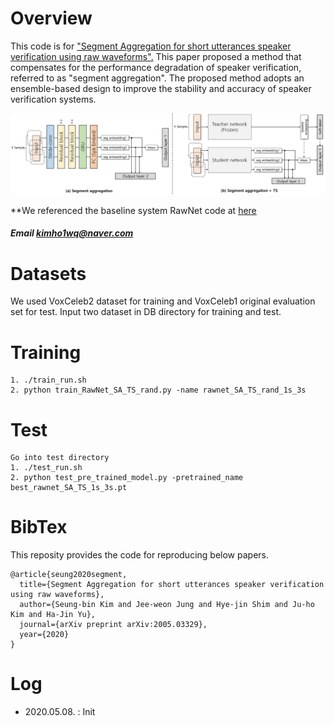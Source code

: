 # Overview
This code is for ["Segment Aggregation for short utterances speaker verification using raw waveforms".]( https://arxiv.org/pdf/2005.03329.pdf ) 
This paper proposed a method that compensates for the performance degradation of speaker verification, referred to as "segment aggregation".
The proposed method adopts an ensemble-based design to improve the stability and accuracy of speaker verification systems.



![Segment Aggregation system](./fig.png)



**We referenced the baseline system RawNet code at [here]( https://github.com/Jungjee/RawNet )
##### Email kimho1wq@naver.com

# Datasets
We used VoxCeleb2 dataset for training and VoxCeleb1 original evaluation set for test. 
Input two dataset in DB directory for training and test.

# Training
```
1. ./train_run.sh
2. python train_RawNet_SA_TS_rand.py -name rawnet_SA_TS_rand_1s_3s
```

# Test
```
Go into test directory
1. ./test_run.sh
2. python test_pre_trained_model.py -pretrained_name best_rawnet_SA_TS_1s_3s.pt
```

# BibTex

This reposity provides the code for reproducing below papers. 
```
@article{seung2020segment,
  title={Segment Aggregation for short utterances speaker verification using raw waveforms},
  author={Seung-bin Kim and Jee-weon Jung and Hye-jin Shim and Ju-ho Kim and Ha-Jin Yu},
  journal={arXiv preprint arXiv:2005.03329},
  year={2020}
}
```

# Log
- 2020.05.08. : Init
